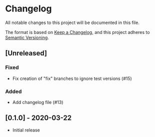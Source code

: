 # Changelog

All notable changes to this project will be documented in this file.

The format is based on [Keep a Changelog](https://keepachangelog.com/en/1.0.0/),
and this project adheres to [Semantic Versioning](https://semver.org/spec/v2.0.0.html).

## [Unreleased]

### Fixed
- Fix creation of "fix" branches to ignore test versions (#15)

### Added
- Add changelog file (#13)

## [0.1.0] - 2020-03-22

- Initial release

